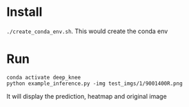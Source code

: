 # Install
`./create_conda_env.sh`. This would create the conda env

# Run
```
conda activate deep_knee
python example_inference.py -img test_imgs/1/9001400R.png
```
It will display the prediction, heatmap and original image
